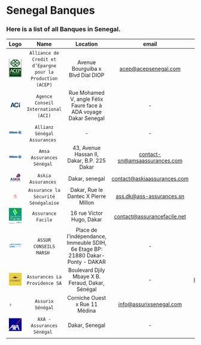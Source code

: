 # Senegal Banques
### Here is a list of all Banques in Senegal.

|              Logo              |                            Name                             |                                    Location                                    |             email             |               website               |             phone              |
|:------------------------------:|:-----------------------------------------------------------:|:------------------------------------------------------------------------------:|:-----------------------------:|:-----------------------------------:|:------------------------------:|
|   ![img.png](assets/img.png)   | `Alliance de Credit et d’Epargne pour la Production (ACEP)` |                       Avenue Bourguiba x Blvd Dial DIOP                        |     acep@acepsenegal.com      |     http://www.acepsenegal.com/     | 221338697550/65 - 221338252935 |
| ![img_1.png](assets/img_1.png) |            `Agence Conseil International (ACI)`             |        Rue Mohamed V, angle Félix Faure face à ADA voyage Dakar Senegal        |               -               |     https://aci-assurances.com/     |          221338220717          |
| ![img_2.png](assets/img_2.png) |                `Allianz Sénégal Assurances `                |                                       -                                        |               -               | https://www.allianz.sn/contact.html |               -                |
| ![img_2.png](assets/img_2.png) |                 `Amsa Assurances Sénégal `                  |                  43, Avenue Hassan II, Dakar, B.P. 225 Dakar                   | contact-sn@amsaassurances.com |  https://amsaassurances.com/web3/   |  221338393600 - 221338393601   |
|  ![img.png](assets/img_3.png)  |                     `Askia Assurances `                     |                                 Dakar, senegal                                 |  contact@askiaassurances.com  |    https://askiaassurances.net/     |  221338894041  - 221776692222  |
|  ![img.png](assets/img_4.png)  |             `Assurance la Sécurité Sénégalaise`             |                      Dakar, Rue le Dantec X Pierre Millon                      |   ass.dk@ass-assurances.sn    |    https://lasecu-assurances.sn/    |          221338490599          |
|  ![img.png](assets/img_5.png)  |                     `Assurance Facile`                      |                           16 rue Victor Hugo, Dakar                            |  contact@assurancefacile.net  |    https://assurancefacile.net/     |          221338211418          |
|  ![img.png](assets/img_6.png)  |                   `ASSUR CONSEILS MARSH `                   | Place de l'indépendance, Immeuble SDIH, 6e Etage BP: 21880 Dakar-Ponty - DAKAR |               -               |                  -                  |  221338893600 - 221338223830   |
|  ![img.png](assets/img_7.png)  |                `Assurances La Providence SA`                |               Boulevard Djily Mbaye X B. Feraud, Dakar, Sénégal                |               -               | https://assuranceslaprovidence.com/ |          221338899077          |
|  ![img.png](assets/img_8.png)  |                      `Assurix Sénégal`                      |                         Corniche Ouest x Rue 11 Médina                         |    info@assurixsenegal.com    |   https://www.assurixsenegal.com/   |               -                |
|  ![img.png](assets/img_9.png)  |                 `AXA - Assurances Sénégal `                 |                                 Dakar, Senegal                                 |               -               |       https://www.axa.snsn/         |               -                |
|                                |                                                             |                                                                                |                               |                                     |                                |